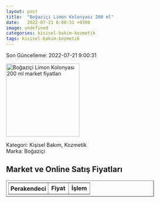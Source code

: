 ```yaml
---
layout: post
title:  "Boğaziçi Limon Kolonyası 200 ml"
date:   2022-07-21 6:00:31 +0300
image: undefined
categories: kisisel-bakim-kozmetik
tags: kisisel-bakim-kozmetik
---
```


Son Güncelleme: 2022-07-21 9:00:31

<img src="undefined" width="200" alt="Boğaziçi Limon Kolonyası 200 ml market fiyatları" />

Kategori: Kişisel Bakım, Kozmetik
<br />
Marka: Boğaziçi

<h2>Market ve Online Satış Fiyatları</h2>

<table border="1" style="padding: 5px;width:80%;">
  <tr>
    <td style="padding: 5px;"><strong>Perakendeci</strong></td>
    <td><strong>Fiyat</strong></td>
    <td><strong>İşlem</strong></td>
  </tr>
  
</table>
